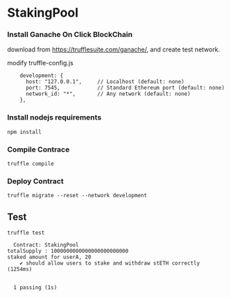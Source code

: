 # StakingPool

### Install Ganache On Click BlockChain

download from https://trufflesuite.com/ganache/, and create test network.

modify truffle-config.js
```
    development: {
      host: "127.0.0.1",     // Localhost (default: none)
      port: 7545,            // Standard Ethereum port (default: none)
      network_id: "*",       // Any network (default: none)
    },
```


### Install nodejs requirements 
```
npm install
```

### Compile Contrace
```
truffle compile
```

### Deploy Contract
```
truffle migrate --reset --network development
```

## Test
```
truffle test

  Contract: StakingPool
totalSupply : 1000000000000000000000000
staked amount for userA, 20
    ✔ should allow users to stake and withdraw stETH correctly (1254ms)


  1 passing (1s)
```
